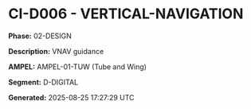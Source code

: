 # CI-D006 - VERTICAL-NAVIGATION

**Phase:** 02-DESIGN

**Description:** VNAV guidance

**AMPEL:** AMPEL-01-TUW (Tube and Wing)

**Segment:** D-DIGITAL

**Generated:** 2025-08-25 17:27:29 UTC
